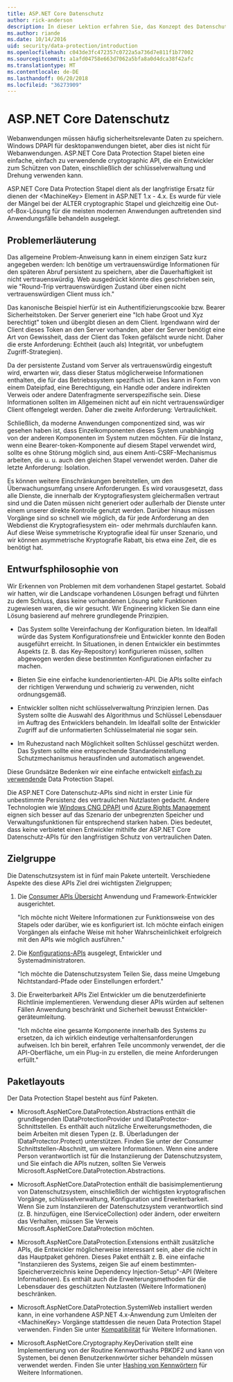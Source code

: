 ```yaml
---
title: ASP.NET Core Datenschutz
author: rick-anderson
description: In dieser Lektion erfahren Sie, das Konzept des Datenschutzes und der Entwurfsprinzipien von ASP.NET Core Data-Schutz-APIs.
ms.author: riande
ms.date: 10/14/2016
uid: security/data-protection/introduction
ms.openlocfilehash: c043de3fc472357c0722a5a736d7e811f1b77002
ms.sourcegitcommit: a1afd04758e663d7062a5bfa8a0d4dca38f42afc
ms.translationtype: MT
ms.contentlocale: de-DE
ms.lasthandoff: 06/20/2018
ms.locfileid: "36273909"
---
```

# <a name="aspnet-core-data-protection"></a>ASP.NET Core Datenschutz

Webanwendungen müssen häufig sicherheitsrelevante Daten zu speichern. Windows DPAPI für desktopanwendungen bietet, aber dies ist nicht für Webanwendungen. ASP.NET Core Data Protection Stapel bieten eine einfache, einfach zu verwendende cryptographic API, die ein Entwickler zum Schützen von Daten, einschließlich der schlüsselverwaltung und Drehung verwenden kann.

ASP.NET Core Data Protection Stapel dient als der langfristige Ersatz für dienen der &lt;MachineKey&gt; Element in ASP.NET 1.x - 4.x. Es wurde für viele der Mängel bei der ALTER cryptographic Stapel und gleichzeitig eine Out-of-Box-Lösung für die meisten modernen Anwendungen auftretenden sind Anwendungsfälle behandeln ausgelegt.

## <a name="problem-statement"></a>Problemerläuterung

Das allgemeine Problem-Anweisung kann in einem einzigen Satz kurz angegeben werden: Ich benötige um vertrauenswürdige Informationen für den späteren Abruf persistent zu speichern, aber die Dauerhaftigkeit ist nicht vertrauenswürdig. Web ausgedrückt könnte dies geschrieben sein, wie "Round-Trip vertrauenswürdigen Zustand über einen nicht vertrauenswürdigen Client muss ich."

Das kanonische Beispiel hierfür ist ein Authentifizierungscookie bzw. Bearer Sicherheitstoken. Der Server generiert eine "Ich habe Groot und Xyz berechtigt" token und übergibt diesen an dem Client. Irgendwann wird der Client dieses Token an den Server vorhanden, aber der Server benötigt eine Art von Gewissheit, dass der Client das Token gefälscht wurde nicht. Daher die erste Anforderung: Echtheit (auch als) Integrität, vor unbefugtem Zugriff-Strategien).

Da der persistente Zustand vom Server als vertrauenswürdig eingestuft wird, erwarten wir, dass dieser Status möglicherweise Informationen enthalten, die für das Betriebssystem spezifisch ist. Dies kann in Form von einem Dateipfad, eine Berechtigung, ein Handle oder andere indirekten Verweis oder andere Datenfragmente serverspezifische sein. Diese Informationen sollten im Allgemeinen nicht auf ein nicht vertrauenswürdiger Client offengelegt werden. Daher die zweite Anforderung: Vertraulichkeit.

Schließlich, da moderne Anwendungen componentized sind, was wir gesehen haben ist, dass Einzelkomponenten dieses System unabhängig von der anderen Komponenten im System nutzen möchten. Für die Instanz, wenn eine Bearer-token-Komponente auf diesem Stapel verwendet wird, sollte es ohne Störung möglich sind, aus einem Anti-CSRF-Mechanismus arbeiten, die u. u. auch den gleichen Stapel verwendet werden. Daher die letzte Anforderung: Isolation.

Es können weitere Einschränkungen bereitstellen, um den Überwachungsumfang unsere Anforderungen. Es wird vorausgesetzt, dass alle Dienste, die innerhalb der Kryptografiesystem gleichermaßen vertraut sind und die Daten müssen nicht generiert oder außerhalb der Dienste unter einem unserer direkte Kontrolle genutzt werden. Darüber hinaus müssen Vorgänge sind so schnell wie möglich, da für jede Anforderung an den Webdienst die Kryptografiesystem ein- oder mehrmals durchlaufen kann. Auf diese Weise symmetrische Kryptografie ideal für unser Szenario, und wir können asymmetrische Kryptografie Rabatt, bis etwa eine Zeit, die es benötigt hat.

## <a name="design-philosophy"></a>Entwurfsphilosophie von

Wir Erkennen von Problemen mit dem vorhandenen Stapel gestartet. Sobald wir hatten, wir die Landscape vorhandenen Lösungen befragt und führten zu dem Schluss, dass keine vorhandenen Lösung sehr Funktionen zugewiesen waren, die wir gesucht. Wir Engineering klicken Sie dann eine Lösung basierend auf mehrere grundlegende Prinzipien.

* Das System sollte Vereinfachung der Konfiguration bieten. Im Idealfall würde das System Konfigurationsfreie und Entwickler konnte den Boden ausgeführt erreicht. In Situationen, in denen Entwickler ein bestimmtes Aspekts (z. B. das Key-Repository) konfigurieren müssen, sollten abgewogen werden diese bestimmten Konfigurationen einfacher zu machen.

* Bieten Sie eine einfache kundenorientierten-API. Die APIs sollte einfach der richtigen Verwendung und schwierig zu verwenden, nicht ordnungsgemäß.

* Entwickler sollten nicht schlüsselverwaltung Prinzipien lernen. Das System sollte die Auswahl des Algorithmus und Schlüssel Lebensdauer im Auftrag des Entwicklers behandeln. Im Idealfall sollte der Entwickler Zugriff auf die unformatierten Schlüsselmaterial nie sogar sein.

* Im Ruhezustand nach Möglichkeit sollten Schlüssel geschützt werden. Das System sollte eine entsprechende Standardeinstellung Schutzmechanismus herausfinden und automatisch angewendet.

Diese Grundsätze Bedenken wir eine einfache entwickelt [einfach zu verwendende](xref:security/data-protection/using-data-protection) Data Protection Stapel.

Die ASP.NET Core Datenschutz-APIs sind nicht in erster Linie für unbestimmte Persistenz des vertraulichen Nutzlasten gedacht. Andere Technologien wie [Windows CNG DPAPI](https://msdn.microsoft.com/library/windows/desktop/hh706794%28v=vs.85%29.aspx) und [Azure Rights Management](https://docs.microsoft.com/rights-management/) eignen sich besser auf das Szenario der unbegrenzten Speicher und Verwaltungsfunktionen für entsprechend starken haben. Dies bedeutet, dass keine verbietet einen Entwickler mithilfe der ASP.NET Core Datenschutz-APIs für den langfristigen Schutz von vertraulichen Daten.

## <a name="audience"></a>Zielgruppe

Die Datenschutzsystem ist in fünf main Pakete unterteilt. Verschiedene Aspekte des diese APIs Ziel drei wichtigsten Zielgruppen;

1. Die [Consumer APIs Übersicht](xref:security/data-protection/consumer-apis/overview) Anwendung und Framework-Entwickler ausgerichtet.

   "Ich möchte nicht Weitere Informationen zur Funktionsweise von des Stapels oder darüber, wie es konfiguriert ist. Ich möchte einfach einigen Vorgängen als einfache Weise mit hoher Wahrscheinlichkeit erfolgreich mit den APIs wie möglich ausführen."

2. Die [Konfigurations-APIs](xref:security/data-protection/configuration/overview) ausgelegt, Entwickler und Systemadministratoren.

   "Ich möchte die Datenschutzsystem Teilen Sie, dass meine Umgebung Nichtstandard-Pfade oder Einstellungen erfordert."

3. Die Erweiterbarkeit APIs Ziel Entwickler um die benutzerdefinierte Richtlinie implementieren. Verwendung dieser APIs würden auf seltenen Fällen Anwendung beschränkt und Sicherheit bewusst Entwickler-geräteumleitung.

   "Ich möchte eine gesamte Komponente innerhalb des Systems zu ersetzen, da ich wirklich eindeutige verhaltensanforderungen aufweisen. Ich bin bereit, erfahren Teile uncommonly verwendet, der die API-Oberfläche, um ein Plug-in zu erstellen, die meine Anforderungen erfüllt."

## <a name="package-layout"></a>Paketlayouts

Der Data Protection Stapel besteht aus fünf Paketen.

* Microsoft.AspNetCore.DataProtection.Abstractions enthält die grundlegenden IDataProtectionProvider und IDataProtector-Schnittstellen. Es enthält auch nützliche Erweiterungsmethoden, die beim Arbeiten mit diesen Typen (z. B. Überladungen der IDataProtector.Protect) unterstützen. Finden Sie unter der Consumer Schnittstellen-Abschnitt, um weitere Informationen. Wenn eine andere Person verantwortlich ist für die Instanziierung der Datenschutzsystem, und Sie einfach die APIs nutzen, sollten Sie Verweis Microsoft.AspNetCore.DataProtection.Abstractions.

* Microsoft.AspNetCore.DataProtection enthält die basisimplementierung von Datenschutzsystem, einschließlich der wichtigsten kryptografischen Vorgänge, schlüsselverwaltung, Konfiguration und Erweiterbarkeit. Wenn Sie zum Instanziieren der Datenschutzsystem verantwortlich sind (z. B. hinzufügen, eine IServiceCollection) oder ändern, oder erweitern das Verhalten, müssen Sie Verweis Microsoft.AspNetCore.DataProtection möchten.

* Microsoft.AspNetCore.DataProtection.Extensions enthält zusätzliche APIs, die Entwickler möglicherweise interessant sein, aber die nicht in das Hauptpaket gehören. Dieses Paket enthält z. B. eine einfache "Instanziieren des Systems, zeigen Sie auf einem bestimmten-Speicherverzeichnis keine Dependency Injection-Setup"-API (Weitere Informationen). Es enthält auch die Erweiterungsmethoden für die Lebensdauer des geschützten Nutzlasten (Weitere Informationen) beschränken.

* Microsoft.AspNetCore.DataProtection.SystemWeb installiert werden kann, in eine vorhandene ASP.NET 4.x-Anwendung zum Umleiten der &lt;MachineKey&gt; Vorgänge stattdessen die neuen Data Protection Stapel verwenden. Finden Sie unter [Kompatibilität](xref:security/data-protection/compatibility/replacing-machinekey#compatibility-replacing-machinekey) für Weitere Informationen.

* Microsoft.AspNetCore.Cryptography.KeyDerivation stellt eine Implementierung von der Routine Kennworthashs PBKDF2 und kann von Systemen, bei denen Benutzerkennwörter sicher behandeln müssen verwendet werden. Finden Sie unter [Hashing von Kennwörtern](xref:security/data-protection/consumer-apis/password-hashing) für Weitere Informationen.
